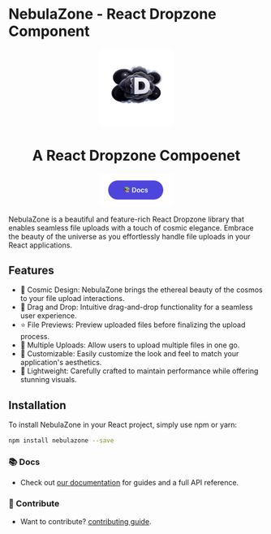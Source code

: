 # NebulaZone - React Dropzone Component

<p align="center">
    <img src="banner.png" alt="NebulaZone Banner" width="150" height="150" style="border-radius: 5px;">
</p>
<h1 align="center">A React Dropzone Compoenet</h1>

<p align="center">
  <a href="https://nebulazone-website.vercel.app">
    <img src="docs.png" width="140" alt="Start for free" />
  </a>
</p>

NebulaZone is a beautiful and feature-rich React Dropzone library that enables seamless file uploads with a touch of cosmic elegance. Embrace the beauty of the universe as you effortlessly handle file uploads in your React applications.

## Features

- 🌌 Cosmic Design: NebulaZone brings the ethereal beauty of the cosmos to your file upload interactions.
- 🌠 Drag and Drop: Intuitive drag-and-drop functionality for a seamless user experience.
- ⭐️ File Previews: Preview uploaded files before finalizing the upload process.
- 🚀 Multiple Uploads: Allow users to upload multiple files in one go.
- 🌟 Customizable: Easily customize the look and feel to match your application's aesthetics.
- 🌌 Lightweight: Carefully crafted to maintain performance while offering stunning visuals.

## Installation

To install NebulaZone in your React project, simply use npm or yarn:

```bash
npm install nebulazone --save
```

### 📚 Docs

- Check out [our documentation](https://nebulazone-website.vercel.app) for guides and a full API reference.

### 💎 Contribute

- Want to contribute? [contributing guide](https://github.com/zbarakzai/nebulazone/CONTRIBUTING.md).
